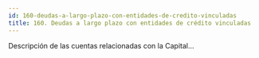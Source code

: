 ```yaml
---
id: 160-deudas-a-largo-plazo-con-entidades-de-credito-vinculadas
title: 160. Deudas a largo plazo con entidades de crédito vinculadas
---
```

Descripción de las cuentas relacionadas con la Capital...
